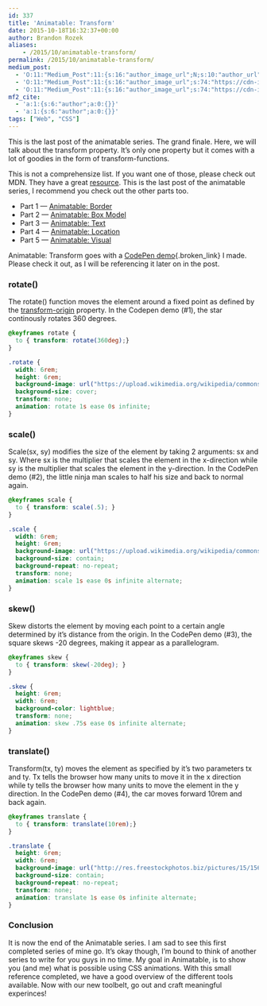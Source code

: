 ```yaml
---
id: 337
title: 'Animatable: Transform'
date: 2015-10-18T16:32:37+00:00
author: Brandon Rozek
aliases:
    - /2015/10/animatable-transform/
permalink: /2015/10/animatable-transform/
medium_post:
  - 'O:11:"Medium_Post":11:{s:16:"author_image_url";N;s:10:"author_url";N;s:11:"byline_name";N;s:12:"byline_email";N;s:10:"cross_link";N;s:2:"id";N;s:21:"follower_notification";N;s:7:"license";N;s:14:"publication_id";N;s:6:"status";N;s:3:"url";N;}'
  - 'O:11:"Medium_Post":11:{s:16:"author_image_url";s:74:"https://cdn-images-1.medium.com/fit/c/200/200/1*dmbNkD5D-u45r44go_cf0g.png";s:10:"author_url";s:32:"https://medium.com/@brandonrozek";s:11:"byline_name";N;s:12:"byline_email";N;s:10:"cross_link";s:2:"no";s:2:"id";s:12:"1eb4fcf6a5df";s:21:"follower_notification";s:3:"yes";s:7:"license";s:19:"all-rights-reserved";s:14:"publication_id";s:2:"-1";s:6:"status";s:6:"public";s:3:"url";s:66:"https://medium.com/@brandonrozek/animatable-transform-1eb4fcf6a5df";}'
  - 'O:11:"Medium_Post":11:{s:16:"author_image_url";s:74:"https://cdn-images-1.medium.com/fit/c/200/200/1*dmbNkD5D-u45r44go_cf0g.png";s:10:"author_url";s:32:"https://medium.com/@brandonrozek";s:11:"byline_name";N;s:12:"byline_email";N;s:10:"cross_link";s:2:"no";s:2:"id";s:12:"1eb4fcf6a5df";s:21:"follower_notification";s:3:"yes";s:7:"license";s:19:"all-rights-reserved";s:14:"publication_id";s:2:"-1";s:6:"status";s:6:"public";s:3:"url";s:66:"https://medium.com/@brandonrozek/animatable-transform-1eb4fcf6a5df";}'
mf2_cite:
  - 'a:1:{s:6:"author";a:0:{}}'
  - 'a:1:{s:6:"author";a:0:{}}'
tags: ["Web", "CSS"]
---
```

This is the last post of the animatable series. The grand finale. Here, we will talk about the transform property. It’s only one property but it comes with a lot of goodies in the form of transform-functions.

<!--more-->

This is not a comprehensize list. If you want one of those, please check out MDN. They have a great [resource](https://developer.mozilla.org/en-US/docs/Web/CSS/transform-function). This is the last post of the animatable series, I recommend you check out the other parts too.

  * Part 1 — [Animatable: Border](https://brandonrozek.com/2015/05/animatable-border/)
  * Part 2 — [Animatable: Box Model](https://brandonrozek.com/2015/09/animatable-box-model/)
  * Part 3 — [Animatable: Text](https://brandonrozek.com/2015/10/animatable-text/)
  * Part 4 — [Animatable: Location](https://brandonrozek.com/2015/10/animatable-location/)
  * Part 5 — [Animatable: Visual](https://brandonrozek.com/2015/10/animatable-visual/)

Animatable: Transform goes with a [CodePen demo](http://codepen.io/brandonrozek/full/ojoMyE){.broken_link} I made. Please check it out, as I will be referencing it later on in the post.

### rotate()

The rotate() function moves the element around a fixed point as defined by the [transform-origin](https://developer.mozilla.org/en-US/docs/Web/CSS/transform-origin) property. In the Codepen demo (#1), the star continously rotates 360 degrees.

```css
@keyframes rotate {
  to { transform: rotate(360deg);}
}

.rotate {
  width: 6rem;
  height: 6rem;
  background-image: url("https://upload.wikimedia.org/wikipedia/commons/thumb/5/51/Star_full.svg/2000px-Star_full.svg.png");
  background-size: cover;
  transform: none;
  animation: rotate 1s ease 0s infinite;
}
```

### scale()

Scale(sx, sy) modifies the size of the element by taking 2 arguments: sx and sy. Where sx is the multiplier that scales the element in the x-direction while sy is the multiplier that scales the element in the y-direction. In the CodePen demo (#2), the little ninja man scales to half his size and back to normal again.

```css
@keyframes scale {
  to { transform: scale(.5); }
}

.scale {
  width: 6rem;
  height: 6rem;
  background-image: url("https://upload.wikimedia.org/wikipedia/commons/7/71/Monocromaticman.JPG");
  background-size: contain;
  background-repeat: no-repeat;
  transform: none;
  animation: scale 1s ease 0s infinite alternate;
}
```

### skew()

Skew distorts the element by moving each point to a certain angle determined by it’s distance from the origin. In the CodePen demo (#3), the square skews -20 degrees, making it appear as a parallelogram.

```css
@keyframes skew {
  to { transform: skew(-20deg); }
}

.skew {
  height: 6rem;
  width: 6rem;
  background-color: lightblue;
  transform: none;
  animation: skew .75s ease 0s infinite alternate;
}
```

### translate()

Transform(tx, ty) moves the element as specified by it’s two parameters tx and ty. Tx tells the browser how many units to move it in the x direction while ty tells the browser how many units to move the element in the y direction. In the CodePen demo (#4), the car moves forward 10rem and back again.

```css
@keyframes translate {
  to { transform: translate(10rem);}
}

.translate {
  height: 6rem;
  width: 6rem;
  background-image: url("http://res.freestockphotos.biz/pictures/15/15685-illustration-of-a-red-cartoon-car-pv.png");
  background-size: contain;
  background-repeat: no-repeat;
  transform: none;
  animation: translate 1s ease 0s infinite alternate;
}
```

### Conclusion

It is now the end of the Animatable series. I am sad to see this first completed series of mine go. It’s okay though, I’m bound to think of another series to write for you guys in no time. My goal in Animatable, is to show you (and me) what is possible using CSS animations. With this small reference completed, we have a good overview of the different tools available. Now with our new toolbelt, go out and craft meaningful experinces!
